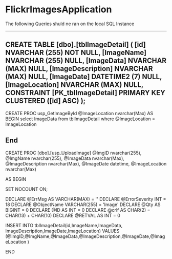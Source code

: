 # FlickrImagesApplication
The following Queries shuld ne ran on the local SQL Instance 


------------------------------------------------------------------------------------------------
CREATE TABLE [dbo].[tblImageDetail] (
    [id]               NVARCHAR (255) NOT NULL,
    [ImageName]        NVARCHAR (255) NULL,
    [ImageData]        NVARCHAR (MAX) NULL,
    [ImageDescription] NVARCHAR (MAX) NULL,
    [ImageDate]        DATETIME2 (7)  NULL,
    [ImageLocation]    NVARCHAR (MAX) NULL,
    CONSTRAINT [PK_tblImageDetail] PRIMARY KEY CLUSTERED ([id] ASC)
);
------------------------------------------------------------------------------

CREATE PROC usp_GetImageById
@ImageLocation nvarchar(Max)
AS 
BEGIN 
select ImageData from tblImageDetail where @ImageLocation = ImageLocation

End
---------------------------------------------------------------------------------------------------


CREATE PROC [dbo].[usp_UploadImage]
@ImgID nvarchar(255),
@ImgName nvarchar(255),
@ImageData nvarchar(Max),
@ImageDescription nvarchar(Max),
@ImageDate datetime,
@ImageLocation nvarchar(Max)

AS 
BEGIN 

SET NOCOUNT ON;

DECLARE @ErrMsg AS VARCHAR(MAX) = '' 
DECLARE @ErrorSeverity INT = 18
DECLARE @ObjectName VARCHAR(255) = 'Image'
DECLARE @Qty AS BIGINT = 0 
DECLARE @ID AS INT = 0 
DECLARE @crlf AS CHAR(2) = CHAR(13) + CHAR(10) 
DECLARE @RETVAL AS INT = 0 



INSERT INTO tblImageDetail(id,ImageName,ImageData, ImageDescription,ImageDate,ImageLocation)
VALUES (@ImgID,@ImgName,@ImageData,@ImageDescription,@ImageDate,@ImageLocation )
		 

END
